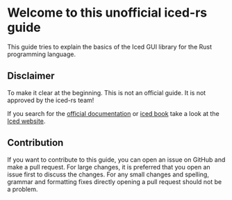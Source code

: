 # Welcome to this unofficial iced-rs guide 

This guide tries to explain the basics of the Iced GUI library for the Rust programming language.

## Disclaimer
To make it clear at the beginning. This is not an official guide. It is not approved by the iced-rs team!

If you search for the [official documentation](https://docs.rs/iced/latest/iced/) or [iced book](https://book.iced.rs/) take a look at the [Iced website](https://iced.rs/).

## Contribution
If you want to contribute to this guide, you can open an issue on GitHub and make a pull request. 
For large changes, it is preferred that you open an issue first to discuss the changes.
For any small changes and spelling, grammar and formatting fixes directly opening a pull request should not be a problem.